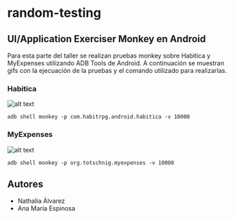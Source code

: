 # random-testing

## UI/Application Exerciser Monkey en Android

Para esta parte del taller se realizan pruebas monkey sobre Habitica y MyExpenses utilizando ADB Tools de Android. A continuación se muestran gifs con la ejecuación de la pruebas y el comando utilizado para realizarlas.

### Habitica

![alt text](https://github.com/NATHA1096/random-testing/blob/master/Android/habiticaADB.gif)

```
adb shell monkey -p com.habitrpg.android.habitica -v 10000
```

### MyExpenses

![alt text](https://github.com/NATHA1096/random-testing/blob/master/Android/myexpensesADB.gif)

```
adb shell monkey -p org.totschnig.myexpenses -v 10000
```

## Autores

* Nathalia Álvarez
* Ana María Espinosa
